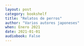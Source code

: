```yaml
---
layout: post
category: bookshelf
title: "Relatos de perros"
author: "Varios autores japoneses"
when: Enero 2021
date: 2021-01-01
audiobook: False
---
```

